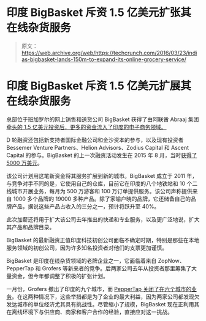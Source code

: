 # 印度 BigBasket 斥资 1.5 亿美元扩张其在线杂货服务 

> 原文：<https://web.archive.org/web/https://techcrunch.com/2016/03/23/indias-bigbasket-lands-150m-to-expand-its-online-grocery-service/>

# 印度 BigBasket 斥资 1.5 亿美元扩展其在线杂货服务

总部位于班加罗尔的网上销售和送货公司 BigBasket 获得了由阿联酋 Abraaj 集团[牵头的 1.5 亿美元投资后，更多的资金流入了印度的电子商务领域。](https://web.archive.org/web/20230203170714/http://www.abraaj.com/)

D 轮融资还包括新支持者国际金融公司和金沙资本的参与，以及现有投资者 Bessemer Venture Partners、Helion Advisors、Zodius Capital 和 Ascent Capital 的参与。BigBasket 的上一次融资活动发生在 2015 年 8 月，当时[获得了 5000 万美元](https://web.archive.org/web/20230203170714/https://techcrunch.com/2015/08/13/bigbasket-50m/)。

该公司计划用这笔新资金将其服务扩展到新的城市。BigBasket 成立于 2011 年，与竞争对手不同的是，它使用自己的仓库，目前它在印度的八个地铁站和 10 个二线城市开展业务，每月为 500 万游客和 100 万订单提供服务。该公司声称提供来自 1000 多个品牌的 19000 多种产品。除了家喻户晓的品牌，它还储备自己的品牌产品，据说这些产品占收入的三分之一，预计将跃升至 40%。

此次加薪还将用于扩大该公司去年推出的快递和专业服务，以及更广泛地说，扩大其产品和品牌目录。

BigBasket 的最新融资正值印度科技初创公司面临不确定时期，特别是那些在本地服务领域的初创公司，因为许多知名投资者对他们的支票更加谨慎。

BigBasket 是印度在线杂货领域的老牌企业之一，它面临着来自 ZopNow、PepperTap 和 Grofers 等新来者的竞争。后两家公司去年从投资者那里筹集了大量资金，但今年都调整了积极的扩张计划。

一月份，Grofers 撤出了印度的九个城市，而 [PepperTap 关闭了在六个城市的业务](https://web.archive.org/web/20230203170714/https://techcrunch.com/2016/02/09/fearing-current-investment-climate-indias-peppertap-scales-back-its-e-grocer-service/)。在这两种情况下，这些举措都是为了企业的最大利益，因为两家公司都发现欠发达城市的单位经济尤其具有挑战性。尽管缩小了规模，BigBasket 现在正利用其在离线环境下与供应商、商家和客户合作的经验，直接应对这一挑战。